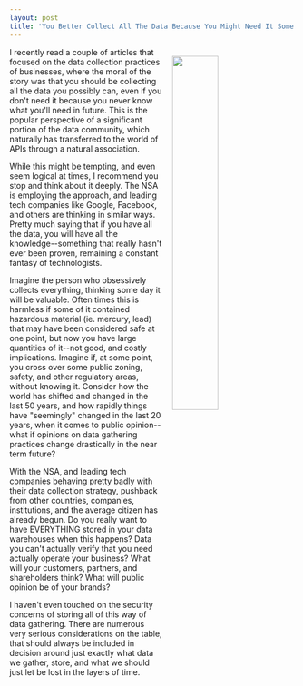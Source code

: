 ```yaml
---
layout: post
title: 'You Better Collect All The Data Because You Might Need It Some Day'
---
```

<p><img style="padding: 15px;" src="https://s3.amazonaws.com/kinlane-productions/bw-icons/bw-big-data-2.png" alt="" width="40%" align="right" /></p>
<p>I recently read a couple of articles that focused on the data collection practices of businesses, where the moral of the story was that you should be collecting all the data you possibly can, even if you don't need it&nbsp;because you never know what you'll need in future. This is the popular perspective of a significant portion of the data community, which naturally has transferred to the world of APIs through a natural association.</p>
<p>While this might be tempting, and even seem logical at times, I recommend you stop and think about it deeply. The NSA is employing the approach, and leading tech companies like Google, Facebook, and others are thinking in similar ways. Pretty much saying that if you have all the data, you will have all the knowledge--something that really hasn't ever been proven, remaining a constant fantasy of technologists.</p>
<p>Imagine the person who obsessively collects everything, thinking some day it will be valuable. Often times this is harmless if some of it contained hazardous&nbsp;material (ie. mercury, lead) that may have been considered safe at one point, but now you have large quantities of it--not good, and costly implications. Imagine if, at some point, you cross over some public zoning, safety, and other regulatory&nbsp;areas, without knowing it. Consider how the world has shifted and changed in the last 50 years, and how rapidly things have "seemingly" changed in the last 20 years, when it comes to public opinion--what if opinions on data gathering practices change drastically in the near term future?</p>
<p>With the NSA, and leading tech companies behaving pretty badly with their data collection strategy, pushback from other countries, companies, institutions, and the average citizen has already begun. Do you really want to have EVERYTHING stored in your data warehouses when this happens? Data you can't actually verify that you need actually operate your business? What will your customers, partners, and shareholders think? What will public opinion be of your brands?</p>
<p>I haven't even touched on the security concerns of storing all of this way of data gathering. There are numerous very serious considerations on the table, that should always be included in decision around just exactly what data we gather, store, and what we should just let be lost in the layers of time.</p>